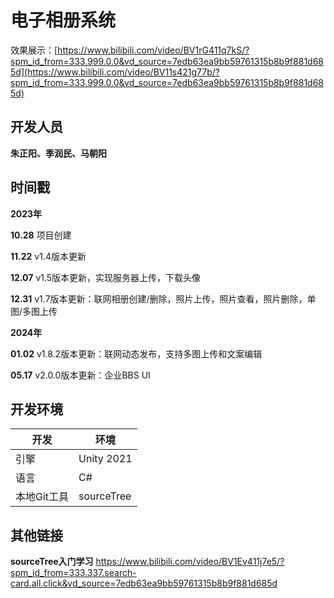 # 电子相册系统

效果展示：[https://www.bilibili.com/video/BV1rG411q7kS/?spm_id_from=333.999.0.0&vd_source=7edb63ea9bb59761315b8b9f881d685d](https://www.bilibili.com/video/BV11s421g77b/?spm_id_from=333.999.0.0&vd_source=7edb63ea9bb59761315b8b9f881d685d)

## 开发人员

**朱正阳、季润民、马朝阳**



## 时间戳

**2023年**

**10.28** 项目创建

**11.22** v1.4版本更新

**12.07** v1.5版本更新，实现服务器上传，下载头像

**12.31** v1.7版本更新：联网相册创建/删除，照片上传，照片查看，照片删除，单图/多图上传

**2024年**

**01.02** v1.8.2版本更新：联网动态发布，支持多图上传和文案编辑

**05.17** v2.0.0版本更新：企业BBS UI

## 开发环境

| 开发        | 环境       |
| ----------- | ---------- |
| 引擎        | Unity 2021 |
| 语言        | C#         |
| 本地Git工具 | sourceTree |

## 其他链接

**sourceTree入门学习**
https://www.bilibili.com/video/BV1Ev411j7e5/?spm_id_from=333.337.search-card.all.click&vd_source=7edb63ea9bb59761315b8b9f881d685d
